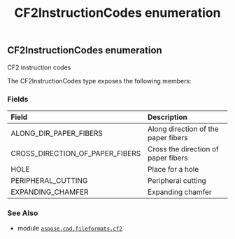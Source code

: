 ﻿---
title: CF2InstructionCodes enumeration
second_title: Aspose.CAD for Python via .NET API References
description: 
type: docs
weight: 210
url: /aspose.cad.fileformats.cf2/cf2instructioncodes/
is_root: false
---

## CF2InstructionCodes enumeration

CF2 instruction codes



The CF2InstructionCodes type exposes the following members:

### Fields
| Field | Description |
| :- | :- |
| ALONG_DIR_PAPER_FIBERS | Along direction of the paper fibers |
| CROSS_DIRECTION_OF_PAPER_FIBERS | Cross the direction of paper fibers |
| HOLE | Place for a hole |
| PERIPHERAL_CUTTING | Peripheral cutting |
| EXPANDING_CHAMFER | Expanding chamfer |



### See Also
* module [`aspose.cad.fileformats.cf2`](..)

